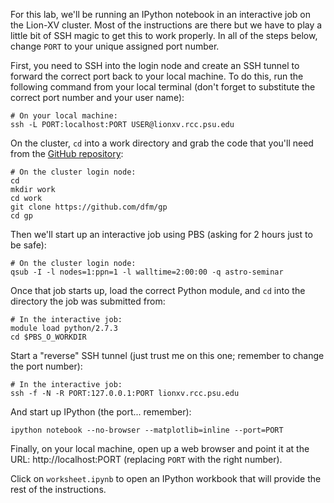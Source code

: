 For this lab, we'll be running an IPython notebook in an interactive job on
the Lion-XV cluster. Most of the instructions are there but we have to play a
little bit of SSH magic to get this to work properly. In all of the steps
below, change `PORT` to your unique assigned port number.

First, you need to SSH into the login node and create an SSH tunnel to forward
the correct port back to your local machine. To do this, run the following
command from your local terminal (don't forget to substitute the correct port
number and your user name):

```
# On your local machine:
ssh -L PORT:localhost:PORT USER@lionxv.rcc.psu.edu
```

On the cluster, `cd` into a work directory and grab the code that you'll
need from the [GitHub repository](https://github.com/dfm/gp):

```
# On the cluster login node:
cd
mkdir work
cd work
git clone https://github.com/dfm/gp
cd gp
```

Then we'll start up an interactive job using PBS (asking for 2 hours just to
be safe):

```
# On the cluster login node:
qsub -I -l nodes=1:ppn=1 -l walltime=2:00:00 -q astro-seminar
```

Once that job starts up, load the correct Python module, and `cd` into the
directory the job was submitted from:

```
# In the interactive job:
module load python/2.7.3
cd $PBS_O_WORKDIR
```

Start a "reverse" SSH tunnel (just trust me on this one; remember to change
the port number):

```
# In the interactive job:
ssh -f -N -R PORT:127.0.0.1:PORT lionxv.rcc.psu.edu
```

And start up IPython (the port... remember):

```
ipython notebook --no-browser --matplotlib=inline --port=PORT
```

Finally, on your local machine, open up a web browser and point it at the URL:
http://localhost:PORT (replacing `PORT` with the right number).

Click on `worksheet.ipynb` to open an IPython workbook that will provide the
rest of the instructions.
